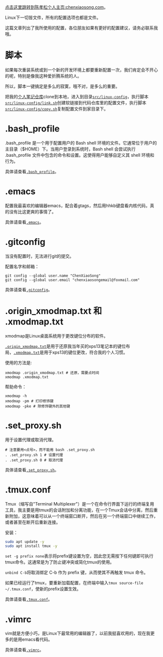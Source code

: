 [点击这里跳转到陈孝松个人主页:chenxiaosong.com](http://chenxiaosong.com/)。

Linux下一切皆文件，所有的配置选项也都是文件。

这篇文章列出了我所使用的配置，各位朋友如果有更好的配置建议，请务必联系我哦。

# 脚本

如果每次重装系统或到一个新的开发环境上都要重新配置一次，我们肯定会不开心的呢，特别是像我这种爱折腾系统的人。

所以，脚本一键搞定是多么的寂寞，哦不对，是多么的重要。

把我的[个人笔记仓库](https://gitee.com/chenxiaosonggitee/blog)clone到本地，进入到目录[`src/linux-config`](https://gitee.com/chenxiaosonggitee/blog/tree/master/src/linux-config)，执行脚本[`src/linux-config/link.sh`](https://gitee.com/chenxiaosonggitee/blog/blob/master/src/linux-config/link.sh)创建软链接到代码仓库里的配置文件，执行脚本[`src/linux-config/copy.sh`](https://gitee.com/chenxiaosonggitee/blog/blob/master/src/linux-config/copy.sh)复制配置文件到家目录下。

# .bash_profile

.bash_profile 是一个用于配置用户的 Bash shell 环境的文件。它通常位于用户的主目录（$HOME）下。当用户登录到系统时，Bash shell 会尝试执行 .bash_profile 文件中包含的命令和设置。这使得用户能够自定义其 shell 环境和行为。

具体请查看[`.bash_profile`](https://gitee.com/chenxiaosonggitee/blog/blob/master/src/linux-config/config-files/bash_profile)。

# .emacs

配置我最喜欢的编辑器emacs，配合着gtags，然后用hhkb键盘看内核代码，真的没有比这更爽的事情了。

具体请查看[`.emacs`](https://gitee.com/chenxiaosonggitee/blog/blob/master/src/linux-config/config-files/emacs)。

# .gitconfig

当没有配置时，无法进行git的提交。

配置名字和邮箱：
```shell
git config --global user.name "ChenXiaoSong"
git config --global user.email "chenxiaosongemail@foxmail.com"
```

具体请查看[`.gitconfig`](https://gitee.com/chenxiaosonggitee/blog/blob/master/src/linux-config/config-files/gitconfig)。

# .origin_xmodmap.txt 和 .xmodmap.txt

xmodmap是Linux桌面系统用于更改键位分布的软件。

[`.origin_xmodmap.txt`](https://gitee.com/chenxiaosonggitee/blog/blob/master/src/linux-config/config-files/origin_xmodmap.txt)是用于还原我当年买的xps13笔记本的键位布局，[`.xmodmap.txt`](https://gitee.com/chenxiaosonggitee/blog/blob/master/src/linux-config/config-files/xmodmap.txt)是用于xps13的键位更改，符合我的个人习惯。

使用的方法是:
```shell
xmodmap .origin_xmodmap.txt # 还原，需要点时间
xmodmap .xmodmap.txt
```

帮助命令：
```shell
xmodmap -h
xmodmap -pm # 打印修饰键
xmodmap -pke # 除修饰键外的其他键
```

# .set_proxy.sh

用于设置代理或取消代理。

```shell
# 注意要用<点号>，而不能用 bash .set_proxy.sh
. .set_proxy.sh 1 # 设置代理
. .set_proxy.sh 0 # 取消代理
```

具体请查看[`.set_proxy.sh`](https://gitee.com/chenxiaosonggitee/blog/blob/master/src/linux-config/config-files/set_proxy.sh)。

# .tmux.conf

Tmux（缩写自"Terminal Multiplexer"）是一个在命令行界面下运行的终端复用工具，我主要是用tmux的会话附加和分离功能，在一个Tmux会话中分离，然后重新附加，这意味着可以从一个终端窗口断开，然后在另一个终端窗口中继续工作，或者甚至在断开后重新连接。

安装：
```sh
sudo apt update -y
sudo apt install tmux -y
```

`set -g prefix none`表示将prefix键设置为空，因此您无需按下任何键即可执行tmux命令。这通常是为了防止键冲突或简化tmux的使用。

`unbind C-b`将取消绑定 C-b 作为 prefix 键，从而使其不再触发 tmux 命令。

如果已经运行了tmux，要重新加载配置，在终端中输入`tmux source-file ~/.tmux.conf`，使新的prefix设置生效。

具体请查看[`.tmux.conf`](https://gitee.com/chenxiaosonggitee/blog/blob/master/src/linux-config/config-files/tmux.conf)。

# .vimrc

vim就是方便小巧，是Linux下最常用的编辑器了，以前我挺喜欢用的，现在我更多的是用emacs看代码。

具体请查看[`.vimrc`](https://gitee.com/chenxiaosonggitee/blog/blob/master/src/linux-config/config-files/vimrc)。
